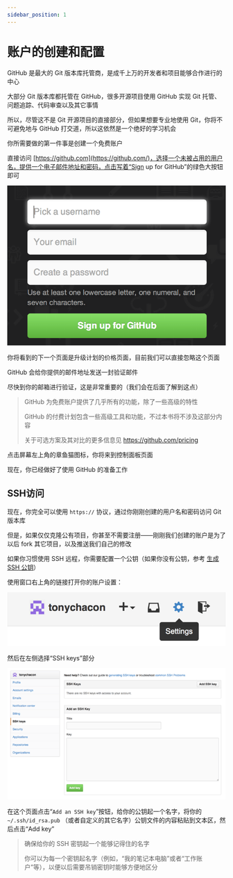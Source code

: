 ```yaml
---
sidebar_position: 1
---
```


# 账户的创建和配置

GitHub 是最大的 Git 版本库托管商，是成千上万的开发者和项目能够合作进行的中心

大部分 Git 版本库都托管在 GitHub，很多开源项目使用 GitHub 实现 Git 托管、问题追踪、代码审查以及其它事情

所以，尽管这不是 Git 开源项目的直接部分，但如果想要专业地使用 Git，你将不可避免地与 GitHub 打交道，所以这依然是一个绝好的学习机会

你所需要做的第一件事是创建一个免费账户

直接访问 [https://github.com](https://github.com/)，选择一个未被占用的用户名，提供一个电子邮件地址和密码，点击写着“Sign up for GitHub”的绿色大按钮即可

![28](../img/28.png)

你将看到的下一个页面是升级计划的价格页面，目前我们可以直接忽略这个页面

GitHub 会给你提供的邮件地址发送一封验证邮件

尽快到你的邮箱进行验证，这是非常重要的（我们会在后面了解到这点）

> GitHub 为免费账户提供了几乎所有的功能，除了一些高级的特性
>
> GitHub 的付费计划包含一些高级工具和功能，不过本书将不涉及这部分内容
>
> 关于可选方案及其对比的更多信息见 https://github.com/pricing

点击屏幕左上角的章鱼猫图标，你将来到控制面板页面

现在，你已经做好了使用 GitHub 的准备工作

## SSH访问

现在，你完全可以使用 `https://` 协议，通过你刚刚创建的用户名和密码访问 Git 版本库

但是，如果仅仅克隆公有项目，你甚至不需要注册——刚刚我们创建的账户是为了以后 fork 其它项目，以及推送我们自己的修改

如果你习惯使用 SSH 远程，你需要配置一个公钥（如果你没有公钥，参考 [生成 SSH 公钥](https://git-scm.com/book/zh/v2/ch00/_generate_ssh_key)） 

使用窗口右上角的链接打开你的账户设置：

![29](../img/29.png)

然后在左侧选择“SSH keys”部分

![30](../img/30.png)

在这个页面点击“`Add an SSH key`”按钮，给你的公钥起一个名字，将你的 `~/.ssh/id_rsa.pub` （或者自定义的其它名字）公钥文件的内容粘贴到文本区，然后点击“Add key”

> 确保给你的 SSH 密钥起一个能够记得住的名字
>
> 你可以为每一个密钥起名字（例如，“我的笔记本电脑”或者“工作账户”等），以便以后需要吊销密钥时能够方便地区分
